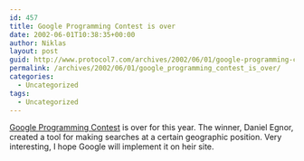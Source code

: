 ```yaml
---
id: 457
title: Google Programming Contest is over
date: 2002-06-01T10:38:35+00:00
author: Niklas
layout: post
guid: http://www.protocol7.com/archives/2002/06/01/google-programming-contest-is-over/
permalink: /archives/2002/06/01/google_programming_contest_is_over/
categories:
  - Uncategorized
tags:
  - Uncategorized
---
```

<div class='microid-b8c292c4d5ae1d0f7199c1d5b8ed14e0184df75c'>
  <p>
    <a href="http://www.google.com/programming-contest/winner.html">Google Programming Contest</a> is over for this year. The winner, Daniel Egnor, created a tool for making searches at a certain geographic position. Very interesting, I hope Google will implement it on heir site.
  </p>
</div>